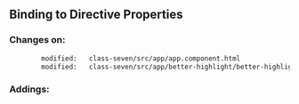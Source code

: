 ## Binding to Directive Properties ##




### Changes on: ###
```sh
        modified:   class-seven/src/app/app.component.html                                  # lines 28 to 38
        modified:   class-seven/src/app/better-highlight/better-highlight.directive.ts      # lines 7,8 and 21,29,35
```

### Addings: ###

```sh

```
